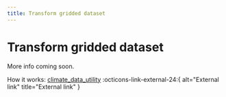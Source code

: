 ```yaml
---
title: Transform gridded dataset
---
```


# Transform gridded dataset

More info coming soon.

How it works: [climate_data_utility](https://github.com/DARPA-ASKEM/climate-data/blob/main/api/processing/filters.py#L48) :octicons-link-external-24:{ alt="External link" title="External link" }